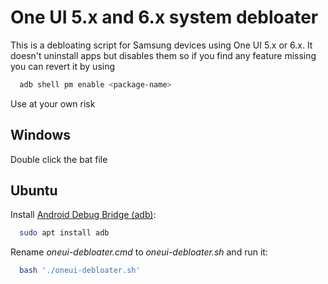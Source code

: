 # One UI 5.x and 6.x system debloater
This is a debloating script for Samsung devices using One UI 5.x or 6.x.
It doesn't uninstall apps but disables them so if you find any feature missing you can revert it by using

```bash
  adb shell pm enable <package-name>
```

Use at your own risk

## Windows
Double click the bat file

## Ubuntu
Install [Android Debug Bridge (adb)](https://developer.android.com/studio/command-line/adb):

```bash
  sudo apt install adb
```

Rename *oneui-debloater.cmd* to *oneui-debloater.sh* and run it:

```bash
  bash './oneui-debloater.sh'
```